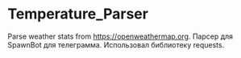 # Temperature_Parser
Parse weather stats from https://openweathermap.org.
Парсер для SpawnBot для телеграмма.
Использовал библиотеку requests.
